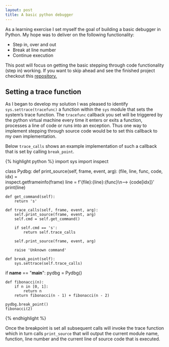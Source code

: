 ```yaml
---
layout: post
title: A basic python debugger
---
```


As a learning exercise I set myself the goal of building a basic debugger in Python. My hope was to deliver on the following functionality:

* Step in, over and out
* Break at line number
* Continue execution

This post will focus on getting the basic stepping through code functionality (step in) working. If you want to skip ahead and see the finished project checkout this [repository.](https://github.com/davidkdickson/pydbg)

## Setting a trace function
As I began to develop my solution I was pleased to identify `sys.settrace(tracefunc)`
a function within the `sys` module that sets the system’s trace function. The
`tracefunc` callback you set will be triggered by the python virtual machine every
time it enters or exits a function, processes a line of code or runs into an exception. Thus one way to implement stepping through source code would be to set this callback to my own implementation.

Below `trace_calls` shows an example implementation of such a callback that is set by
calling `break_point`.

{% highlight python %}
import sys
import inspect

class Pydbg:
    def print_source(self, frame, event, arg):
        (file, line, func, code, idx) = \
                inspect.getframeinfo(frame)
        line = f'{file}:{line}:{func}\n--> {code[idx]}'
        print(line)

    def get_command(self):
        return 's'

    def trace_calls(self, frame, event, arg):
        self.print_source(frame, event, arg)
        self.cmd = self.get_command()

        if self.cmd == 's':
            return self.trace_calls

        self.print_source(frame, event, arg)

        raise 'Unknown command'

    def break_point(self):
        sys.settrace(self.trace_calls)


if __name__ == "__main__":
    pydbg = Pydbg()

    def fibonacci(n):
        if n in [0, 1]:
            return n
        return fibonacci(n - 1) + fibonacci(n - 2)

    pydbg.break_point()
    fibonacci(2)
{% endhighlight %}

Once the breakpoint is set all subsequent calls will invoke the trace function which in turn calls `print_source` that will output the current module name, function, line number and the current line of source code that is executed.

